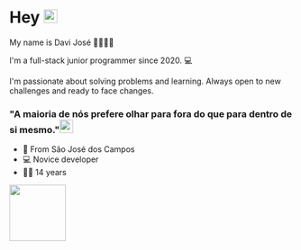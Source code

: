 # Hey <img src="https://github.com/TheDudeThatCode/TheDudeThatCode/blob/master/Assets/Earth.gif" width="24px">

My name is Davi José 🙋🏻🇧🇷

I'm a full-stack junior programmer since 2020. 💻

I'm passionate about solving problems and learning. Always open to new challenges and ready to face changes.

### "A maioria de nós prefere olhar para fora do que para dentro de si mesmo."<img src="https://github.com/TheDudeThatCode/TheDudeThatCode/blob/master/Assets/Medal.gif" width="24px">

- 📍 From São José dos Campos
- 💻 Novice developer
- 💁🏽 14 years
<img src="https://github.com/TheDudeThatCode/TheDudeThatCode/blob/master/Assets/Mario_Gameplay.gif" width="100px">
